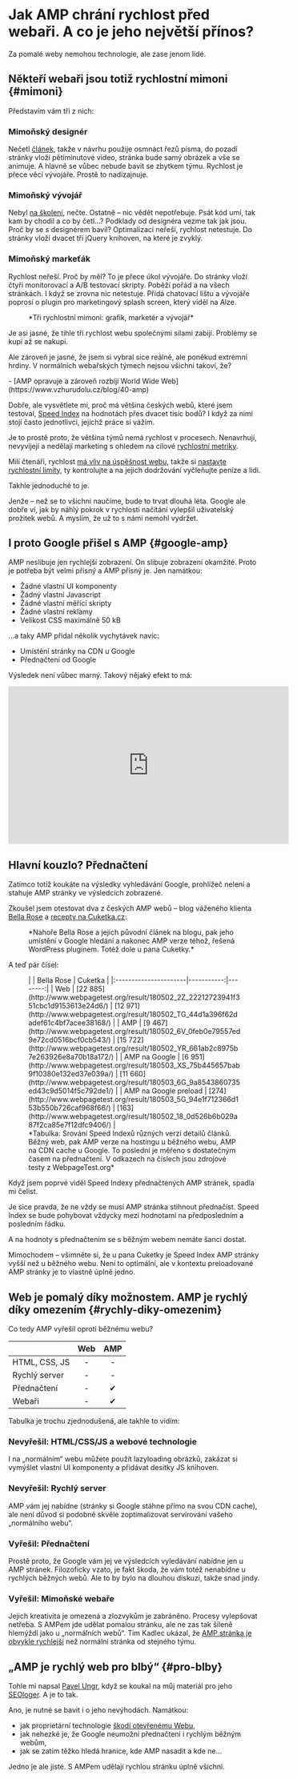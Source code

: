 # Jak AMP chrání rychlost před webaři. A co je jeho největší přínos?

Za pomalé weby nemohou technologie, ale zase jenom lidé. 

<!-- AdSnippet -->

## Někteří webaři jsou totiž rychlostní mimoni {#mimoni}

Představím vám tři z nich:

### Mimoňský designér

Nečetl [článek](https://www.vzhurudolu.cz/prirucka/rychlost-designeri), takže v návrhu použije osmnáct řezů písma, do pozadí stránky vloží pětiminutové video, stránka bude samý obrázek a vše se animuje. A hlavně se vůbec nebude bavit se zbytkem týmu. Rychlost je přece věcí vývojáře. Prostě to nadizajnuje. 

### Mimoňský vývojář

Nebyl [na školení](https://www.vzhurudolu.cz/kurzy/rychlost-nacitani), nečte. Ostatně – nic vědět nepotřebuje. Psát kód umí, tak kam by chodil a co by četl…? Podklady od designéra vezme tak jak jsou. Proč by se s designérem bavil? Optimalizaci neřeší, rychlost netestuje. Do stránky vloží dvacet tři  jQuery knihoven, na které je zvyklý. 

### Mimoňský markeťák

Rychlost neřeší. Proč by měl? To je přece úkol vývojáře. Do stránky vloží čtyři monitorovací a A/B testovací skripty. Poběží pořád a na všech stránkách. I když se zrovna nic netestuje. Přidá chatovací lištu a vývojáře poprosí o plugin pro marketingový splash screen, který viděl na Alze.

<figure>
<img src="../dist/images/original/amp-webari.jpg" alt="">
<figcaption markdown="1">    
*Tři rychlostní mimoni: grafik, marketér a vývojář*
</figcaption> 
</figure>

Je asi jasné, že tihle tři rychlost webu společnými silami zabijí. Problémy se kupí až se nakupí.

Ale zároveň je jasné, že jsem si vybral sice reálné, ale poněkud extrémní hrdiny. V normálních webařských týmech nejsou všichni takoví, že?

<div class="related" markdown="1">
- [AMP opravuje a zároveň rozbíjí World Wide Web](https://www.vzhurudolu.cz/blog/40-amp)
</div>

Dobře, ale vysvětlete mi, proč má většina českých webů, které jsem testoval, [Speed Index](metriky-rychlosti.md#SI) na hodnotách přes dvacet tisíc bodů? I když za nimi stojí často jednotlivci, jejichž práce si vážím.

Je to prostě proto, že většina týmů nemá rychlost v procesech. Nenavrhují, nevyvíjejí a nedělají marketing s ohledem na cílové [rychlostní metriky](metriky-rychlosti.md).

Milí čtenáři, rychlost [má vliv na úspěšnost webu](rychlost-nacitani-proc.md), takže si [nastavte rychlostní limity](rychlost-designeri.md), ty kontrolujte a na jejich dodržování vyčleňujte peníze a lidi. 

Takhle jednoduché to je.

<!-- AdSnippet -->

Jenže – než se to všichni naučíme, bude to trvat dlouhá léta. Google ale dobře ví, jak by náhlý pokrok v rychlosti načítání vylepšil uživatelský prožitek webů. A myslím, že už to s námi nemohl vydržet.

## I proto Google přišel s AMP {#google-amp}

AMP neslibuje jen rychlejší zobrazení. On slibuje zobrazení okamžité. Proto je potřeba být velmi přísný a AMP přísný je. Jen namátkou:

* Žádné vlastní UI komponenty
* Žádný vlastní Javascript
* Žádné vlastní měřící skripty
* Žádné vlastní reklamy
* Velikost CSS maximálně 50 kB

…a taky AMP přidal několik vychytávek navíc:

* Umístění stránky na CDN u Google
* Přednačtení od Google

Výsledek není vůbec marný. Takový nějaký efekt to má:

<div class="rwd-media">
<iframe width="560" height="315" src="https://www.youtube.com/embed/elHr8-MPUwA" frameborder="0" allow="autoplay; encrypted-media" allowfullscreen></iframe>
</div>


## Hlavní kouzlo? Přednačtení 

Zatímco totiž koukáte na výsledky vyhledávání Google, prohlížeč nelení a stahuje AMP stránky ve výsledcích zobrazené. 

Zkoušel jsem otestovat dva z českých AMP webů – blog váženého klienta [Bella Rose](https://atmosfera.bellarose.cz/) a [recepty na Cuketka.cz](https://recepty.cuketka.cz/):

<figure>
<img src="../dist/images/original/amp-bella-cuketka.jpg" alt="">
<figcaption markdown="1">    
*Nahoře Bella Rose a jejich původní článek na blogu, pak jeho umístění v Google hledání a nakonec AMP verze téhož, řešená WordPress pluginem. Totéž dole u pana Cuketky.*
</figcaption> 
</figure>

A teď pár čísel:

<figure>

<div class="rwd-scrollable"  markdown="1"> 
|                       | Bella Rose | Cuketka |
|:----------------------|-----------:|--------:|
| Web                   | [22 885](http://www.webpagetest.org/result/180502_2Z_22212723941f351cbc1d9153613e24d6/)     | [12 971](http://www.webpagetest.org/result/180502_TG_44d1a396f62dadef61c4bf7acee38168/)  |
| AMP                   | [9 467](http://www.webpagetest.org/result/180502_6V_0feb0e79557ed9e72cd0516bcf0cb543/)      | [15 722](http://www.webpagetest.org/result/180502_YR_661ab2c8975b7e263926e8a70b18a172/)  |
| AMP na Google         | [6 951](http://www.webpagetest.org/result/180503_XS_75b445657bab9f10380e132ed37e039a/)      | [11 660](http://www.webpagetest.org/result/180503_6G_9a8543860735ed43c9d5014f5c792de1/)  |
| AMP na Google preload | [274](http://www.webpagetest.org/result/180503_5G_94e1f712366d153b550b726caf968f66/)        | [163](http://www.webpagetest.org/result/180502_18_0d526b6b029a87f2ca85e7f12dfc9406/)     |
</div>  

<figcaption markdown="1">    
*Tabulka: Srování Speed Indexů různých verzí detailů článků. Běžný web, pak AMP verze na hostingu u běžného webu, AMP na CDN cache u Google. To poslední je měřeno s dostatečným časem na přednačtení. V odkazech na číslech jsou zdrojové testy z WebpageTest.org*
</figcaption> 

</figure>


Když jsem poprvé viděl Speed Indexy přednačtených AMP stránek, spadla mi čelist. 

Je sice pravda, že ne vždy se musí AMP stránka stihnout přednačíst. Speed Index se bude pohybovat vždycky mezi hodnotami na předposledním a posledním řádku.

A na hodnoty s přednačtením se s běžným webem nemáte šanci dostat.

Mimochodem – všimněte si, že u pana Cuketky je Speed Index AMP stránky vyšší než u běžného webu. Není to optimální, ale v kontextu preloadované AMP stránky je to vlastně úplně jedno.


## Web je pomalý díky možnostem. AMP je rychlý díky omezením {#rychly-diky-omezenim}

Co tedy AMP vyřešil oproti běžnému webu?

|               | Web | AMP |
|---------------|:---:|:---:|
| HTML, CSS, JS | -  | -  |
| Rychlý server | -  | -  |
| Přednačtení   | -  | ✔   |
| Webaři        | -  | ✔   |

Tabulka je trochu zjednodušená, ale takhle to vidím:

### Nevyřešil: HTML/CSS/JS a webové technologie

I na „normálním“ webu můžete použít lazyloading obrázků, zakázat si vymýšlet vlastní UI komponenty a přidávat desítky JS knihoven.

### Nevyřešil: Rychlý server

AMP vám jej nabídne (stránky si Google stáhne přímo na svou CDN cache), ale není důvod si podobně skvěle zoptimalizovat servírování vašeho „normálního webu“.

### Vyřešil: Přednačtení

Prostě proto, že Google vám jej ve výsledcích vyledávání nabídne jen u AMP stránek. Filozoficky vzato, je fakt škoda, že vám totéž nenabídne u rychlých běžných webů. Ale to by bylo na dlouhou diskuzi, takže snad jindy.

### Vyřešil: Mimoňské webaře

Jejich kreativita je omezená a zlozvykům je zabráněno. Procesy vylepšovat netřeba. S AMPem jde udělat pomalou stránku, ale ne zas tak šíleně hlemýždí jako u „normálních webů“. Tim Kadlec ukázal, že [AMP stránka je obvykle rychlejší](https://timkadlec.com/remembers/2018-03-19-how-fast-is-amp-really/) než normální stránka od stejného týmu.

## „AMP je rychlý web pro blbý“ {#pro-blby}

Tohle mi napsal [Pavel Ungr](http://www.pavelungr.cz/), když se koukal na můj materiál pro jeho [SEOloger](https://nazivo.seologer.cz/). A je to tak. 

Ano, je nutné se bavit i o jeho nevýhodách. Namátkou:

- jak proprietární technologie [škodí otevřenému Webu](https://www.vzhurudolu.cz/blog/40-amp),
- jak nehezké je, že Google neumožní přednačtení i rychlým běžným webům,
- jak se zatím těžko hledá hranice, kde AMP nasadit a kde ne…

Jedno je ale jisté. S AMPem udělají rychlou stránku úplně všichni. 

<!-- AdSnippet -->

